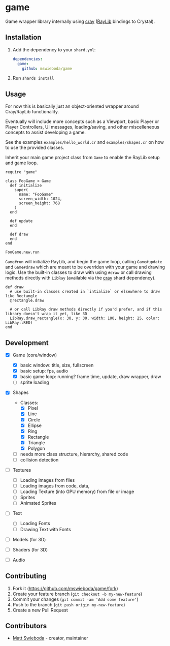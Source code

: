 # game

Game wrapper library internally using [cray](http://github.com/mswieboda/cray) ([RayLib](http://raylib.com) bindings to Crystal).

## Installation

1. Add the dependency to your `shard.yml`:

   ```yaml
   dependencies:
     game:
       github: mswieboda/game
   ```

2. Run `shards install`

## Usage

For now this is basically just an object-oriented wrapper around Cray/RayLib functionality.

Eventually will include more concepts such as a Viewport, basic Player or Player Controllers, UI messages, loading/saving, and other miscelleneous concepts to assist developing a game.

See the examples `examples/hello_world.cr` and `examples/shapes.cr` on how to use the provided classes.

Inherit your main game project class from `Game` to enable the RayLib setup and game loop.

```crystal
require "game"

class FooGame < Game
  def initialize
    super(
      name: "FooGame"
      screen_width: 1024,
      screen_height: 768
    )
  end

  def update
  end

  def draw
  end
end

FooGame.new.run
```

`Game#run` will initialize RayLib, and begin the game loop, calling `Game#update` and `Game#draw` which are meant to be overriden with your game and drawing logic. Use the built-in classes to draw with using `#draw` or call drawing methods directly with `LibRay` (available via the [cray](http://github.com/mswieboda/cray) shard dependency).

```crystal
def draw
  # use built-in classes created in `intialize` or elsewhere to draw like Rectangle
  @rectangle.draw

  # or call LibRay draw methods directly if you'd prefer, and if this library doesn't wrap it yet, like 3D
  LibRay.draw_rectangle(x: 30, y: 30, width: 100, height: 25, color: LibRay::RED)
end
```


## Development

- [x] Game (core/window)
  - [x] basic window: title, size, fullscreen
  - [x] basic setup: fps, audio
  - [x] basic game loop: running? frame time, update, draw wrapper, draw
  - [ ] sprite loading
- [x] Shapes
  - Classes:
    - [x] Pixel
    - [x] Line
    - [x] Circle
    - [x] Ellipse
    - [x] Ring
    - [x] Rectangle
    - [x] Triangle
    - [x] Polygon
  - [ ] needs more class structure, hierarchy, shared code
  - [ ] collision detection
- [ ] Textures
  - [ ] Loading images from files
  - [ ] Loading images from code, data,
  - [ ] Loading Texture (into GPU memory) from file or image
  - [ ] Sprites
  - [ ] Animated Sprites
- [ ] Text
  - [ ] Loading Fonts
  - [ ] Drawing Text with Fonts
- [ ] Models (for 3D)
- [ ] Shaders (for 3D)
- [ ] Audio


## Contributing

1. Fork it (<https://github.com/mswieboda/game/fork>)
2. Create your feature branch (`git checkout -b my-new-feature`)
3. Commit your changes (`git commit -am 'Add some feature'`)
4. Push to the branch (`git push origin my-new-feature`)
5. Create a new Pull Request

## Contributors

- [Matt Swieboda](https://github.com/mswieboda) - creator, maintainer

